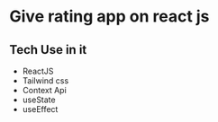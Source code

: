 # Give rating app on react js

## Tech Use in it 

- ReactJS
- Tailwind css
- Context Api
- useState
- useEffect


